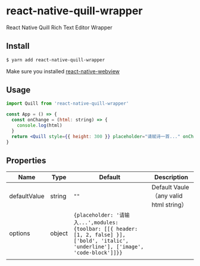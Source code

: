 # react-native-quill-wrapper

React Native Quill Rich Text Editor Wrapper

## Install

```sh
$ yarn add react-native-quill-wrapper
```

Make sure you installed [react-native-webview](https://github.com/react-native-community/react-native-webview)

## Usage

```jsx
import Quill from 'react-native-quill-wrapper'

const App = () => {
  const onChange = (html: string) => {
    console.log(html)
  }
  return <Quill style={{ height: 300 }} placeholder="请赋诗一首..." onChange={onChange} />
}
```

## Properties

| Name         | Type   | Default                                                                                                                                  | Description                            |
| ------------ | ------ | ---------------------------------------------------------------------------------------------------------------------------------------- | -------------------------------------- |
| defaultValue | string | `""`                                                                                                                                     | Default Vaule（any valid html string） |
| options      | object | `{placeholder: '请输入...',modules: {toolbar: [[{ header: [1, 2, false] }], ['bold', 'italic', 'underline'], ['image', 'code-block']]}}` |                                        |
|              |        |                                                                                                                                          |                                        |

